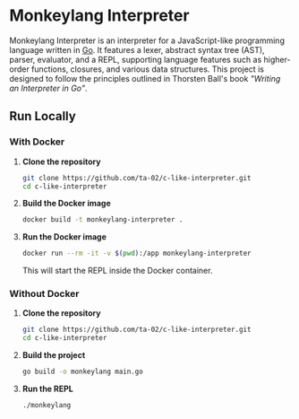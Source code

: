 # Monkeylang Interpreter

Monkeylang Interpreter is an interpreter for a JavaScript-like programming language written in [Go](https://golang.org/). It features a lexer, abstract syntax tree (AST), parser, evaluator, and a REPL, supporting language features such as higher-order functions, closures, and various data structures. This project is designed to follow the principles outlined in Thorsten Ball's book _"Writing an Interpreter in Go"_.

## Run Locally

### With Docker

1. **Clone the repository**

   ```bash
   git clone https://github.com/ta-02/c-like-interpreter.git
   cd c-like-interpreter
   ```

2. **Build the Docker image**

   ```bash
   docker build -t monkeylang-interpreter .
   ```

3. **Run the Docker image**

   ```bash
   docker run --rm -it -v $(pwd):/app monkeylang-interpreter
   ```

   This will start the REPL inside the Docker container.

### Without Docker

1. **Clone the repository**

   ```bash
   git clone https://github.com/ta-02/c-like-interpreter.git
   cd c-like-interpreter
   ```

2. **Build the project**

   ```bash
   go build -o monkeylang main.go
   ```

3. **Run the REPL**

   ```bash
   ./monkeylang
   ```
